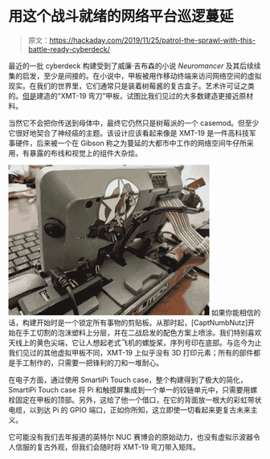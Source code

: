 # 用这个战斗就绪的网络平台巡逻蔓延

> 原文：<https://hackaday.com/2019/11/25/patrol-the-sprawl-with-this-battle-ready-cyberdeck/>

最近的一批 cyberdeck 构建受到了威廉·吉布森的小说 *Neuromancer* 及其后续续集的启发，至少是间接的。在小说中，甲板被用作移动终端来访问网络空间的虚拟现实。在我们的世界里，它们通常只是装着树莓酱的复古盒子。艺术许可证之类的。[但是](https://imgur.com/a/pRgKOY7)建造的“XMT-19 弯刀”甲板，试图比我们见过的大多数建造更接近原材料。

当然它不会把你传送到母体中，最终它仍然只是树莓派的一个 casemod。但至少它很好地契合了神经癌的主题。该设计应该看起来像是 XMT-19 是一件高科技军事硬件，后来被一个在 Gibson 称之为蔓延的大都市中工作的网络空间牛仔所采用，有暴露的布线和视觉上的组件大杂烩。

[![](img/9538fbc8b51c7f2c50b5f3b205e13cdd.png)](https://hackaday.com/wp-content/uploads/2019/11/cutlass_detail.jpg) 如果你能相信的话，构建开始时是一个锁定所有事物的剪贴板。从那时起，[CaptNumbNutz]开始在手工切割的泡沫塑料上分层，并在二战启发的配色方案上喷涂。我们特别喜欢天线上的黄色尖端，它让人想起老式飞机的螺旋桨，序列号印在底部。与迄今为止我们见过的其他虚拟甲板不同，XMT-19 上似乎没有 3D 打印元素；所有的部件都是手工制作的，只需要一把锋利的刀和一堆耐心。

在电子方面，通过使用 SmartiPi Touch case，整个构建得到了极大的简化，SmartiPi Touch case 将 Pi 和触摸屏集成到一个单一的铰链单元中，只需要用螺栓固定在甲板的顶部。另外，这给了他一个借口，在它的背面放一根大的彩虹带状电缆，以到达 Pi 的 GPIO 端口，正如你所知，这立即使一切看起来更复古未来主义。

它可能没有我们去年报道的英特尔 NUC 赛博会的原始动力，也没有虚拟示波器令人信服的复古外观，但我们会随时将 XMT-19 弯刀带入矩阵。